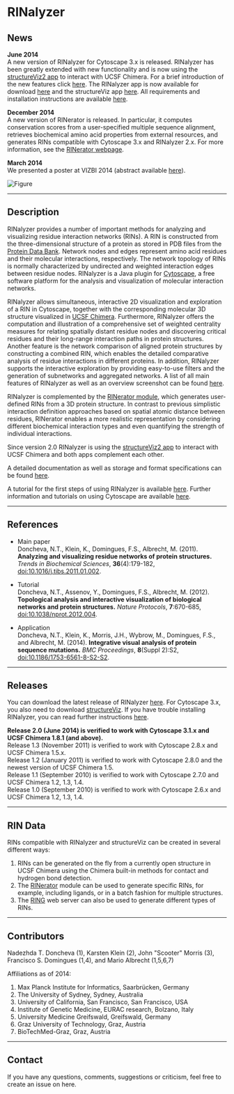 # RINalyzer

News
----

**June 2014**   
A new version of RINalyzer for Cytoscape 3.x is released. RINalyzer has been greatly extended with new functionality and is now using the [structureViz2 app](http://www.cgl.ucsf.edu/cytoscape/structureViz2/) to interact with UCSF Chimera. For a brief introduction of the new features click [here](./doc/app_features.md). The RINalyzer app is now available for download [here](https://apps.cytoscape.org/apps/rinalyzer) and the structureViz app [here](http://apps.cytoscape.org/apps/structureViz2). All requirements and installation instructions are available [here](./doc/install.md).  

**December 2014**   
A new version of RINerator is released. In particular, it computes conservation scores from a user-specified multiple sequence alignment, retrieves biochemical amino acid properties from external resources, and generates RINs compatible with Cytoscape 3.x and RINalyzer 2.x. For more information, see the [RINerator webpage](./doc/rinerator.md).  

**March 2014**   
We presented a poster at VIZBI 2014 (abstract available [here](http://www.vizbi.org/Posters/2014/D16)).

![Figure](doc/images/app3.png)


* * *

Description
-----------

RINalyzer provides a number of important methods for analyzing and visualizing residue interaction networks (RINs). A RIN is constructed from the three-dimensional structure of a protein as stored in PDB files from the [Protein Data Bank](http://www.rcsb.org/). Network nodes and edges represent amino acid residues and their molecular interactions, respectively. The network topology of RINs is normally characterized by undirected and weighted interaction edges between residue nodes. RINalyzer is a Java plugin for [Cytoscape](http://www.cytoscape.org), a free software platform for the analysis and visualization of molecular interaction networks.

RINalyzer allows simultaneous, interactive 2D visualization and exploration of a RIN in Cytoscape, together with the corresponding molecular 3D structure visualized in [UCSF Chimera](http://www.cgl.ucsf.edu/chimera/). Furthermore, RINalyzer offers the computation and illustration of a comprehensive set of weighted centrality measures for relating spatially distant residue nodes and discovering critical residues and their long-range interaction paths in protein structures. Another feature is the network comparison of aligned protein structures by constructing a combined RIN, which enables the detailed comparative analysis of residue interactions in different proteins. In addition, RINalyzer supports the interactive exploration by providing easy-to-use filters and the generation of subnetworks and aggregated networks. A list of all main features of RINalyzer as well as an overview screenshot can be found [here](./doc/features.md).

RINalyzer is complemented by the [RINerator module](./doc/rinerator.md), which generates user-defined RINs from a 3D protein structure. In contrast to previous simplistic interaction definition approaches based on spatial atomic distance between residues, RINerator enables a more realistic representation by considering different biochemical interaction types and even quantifying the strength of individual interactions.

Since version 2.0 RINalyzer is using the [structureViz2 app](http://www.cgl.ucsf.edu/cytoscape/structureViz2/) to interact with UCSF Chimera and both apps complement each other.

A detailed documentation as well as storage and format specifications can be found [here](./doc/documentation.md).

A tutorial for the first steps of using RINalyzer is available [here](tutorials.md). Further information and tutorials on using Cytoscape are available [here](http://cytoscape.org/documentation_users.html).

    

* * *

References
----------

- Main paper   
Doncheva, N.T., Klein, K., Domingues, F.S., Albrecht, M. (2011). **Analyzing and visualizing residue networks of protein structures.** *Trends in Biochemical Sciences*, **36**(4):179-182, [doi:10.1016/j.tibs.2011.01.002](http://dx.doi.org/doi:10.1016/j.tibs.2011.01.002).

- Tutorial   
Doncheva, N.T., Assenov, Y., Domingues, F.S., Albrecht, M. (2012). **Topological analysis and interactive visualization of biological networks and protein structures.** *Nature Protocols*, **7**:670-685, [doi:10.1038/nprot.2012.004](http://dx.doi.org/doi:10.1038/nprot.2012.004).

- Application   
Doncheva, N.T., Klein, K., Morris, J.H., Wybrow, M., Domingues, F.S., and Albrecht, M. (2014). **Integrative visual analysis of protein sequence mutations.** *BMC Proceedings*, **8**(Suppl 2):S2, [doi:10.1186/1753-6561-8-S2-S2](http://dx.doi.org/doi:10.1186/1753-6561-8-S2-S2).


* * *

Releases
--------

You can download the latest release of RINalyzer [here](https://apps.cytoscape.org/apps/rinalyzer). For Cytoscape 3.x, you also need to download [structureViz](http://apps.cytoscape.org/apps/structureViz2). If you have trouble installing RINalyzer, you can read further instructions [here](./doc/install.md).

**Release 2.0 (June 2014) is verified to work with Cytoscape 3.1.x and UCSF Chimera 1.8.1 (and above).**    
Release 1.3 (November 2011) is verified to work with Cytoscape 2.8.x and UCSF Chimera 1.5.x.  
Release 1.2 (January 2011) is verified to work with Cytoscape 2.8.0 and the newest version of UCSF Chimera 1.5.  
Release 1.1 (September 2010) is verified to work with Cytoscape 2.7.0 and UCSF Chimera 1.2, 1.3, 1.4.  
Release 1.0 (September 2010) is verified to work with Cytoscape 2.6.x and UCSF Chimera 1.2, 1.3, 1.4.

* * *

RIN Data
--------

RINs compatible with RINalyzer and structureViz can be created in several different ways:

1.  RINs can be generated on the fly from a currently open structure in UCSF Chimera using the Chimera built-in methods for contact and hydrogen bond detection.  
2.  The [RINerator](./doc/rinerator.md) module can be used to generate specific RINs, for example, including ligands, or in a batch fashion for multiple structures. 
3.  The [RING](http://protein.cribi.unipd.it/ring/) web server can also be used to generate different types of RINs.
  

* * *

Contributors
------------

Nadezhda T. Doncheva (1), Karsten Klein (2), John "Scooter" Morris (3), Francisco S. Domingues (1,4), and Mario Albrecht (1,5,6,7)

Affiliations as of 2014:  
1. Max Planck Institute for Informatics, Saarbrücken, Germany  
2. The University of Sydney, Sydney, Australia  
3. University of California, San Francisco, San Francisco, USA  
4. Institute of Genetic Medicine, EURAC research, Bolzano, Italy  
5. University Medicine Greifswald, Greifswald, Germany  
6. Graz University of Technology, Graz, Austria  
7. BioTechMed-Graz, Graz, Austria  


* * *

Contact
-------

If you have any questions, comments, suggestions or criticism, feel free to create an issue on here.

